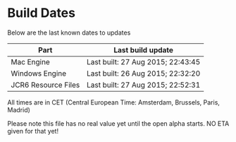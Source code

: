 # Build Dates

Below are the last known dates to updates

Part | Last build update
-----|-----
Mac Engine | Last built: 27 Aug 2015; 22:43:45
Windows Engine | Last built: 26 Aug 2015; 22:32:20
JCR6 Resource Files | Last built: 27 Aug 2015; 22:52:31
All times are in CET (Central European Time: Amsterdam, Brussels, Paris, Madrid)


Please note this file has no real value yet until the open alpha starts. NO ETA given for that yet!
